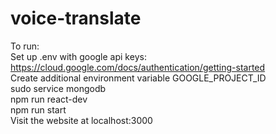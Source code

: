 # voice-translate
To run:  
Set up .env with google api keys: https://cloud.google.com/docs/authentication/getting-started  
Create additional environment variable GOOGLE_PROJECT_ID  
sudo service mongodb  
npm run react-dev  
npm run start  
Visit the website at localhost:3000
